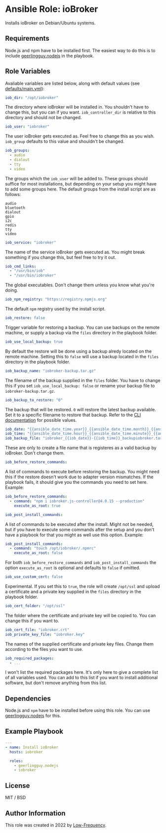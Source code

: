 # Ansible Role: ioBroker

Installs ioBroker on Debian/Ubuntu systems.

## Requirements

Node.js and npm have to be installed first. The easiest way to do this is to include [geerlingguy.nodejs](https://github.com/geerlingguy/ansible-role-nodejs) in the playbook.

## Role Variables

Avaliable variables are listed below, along with default values (see [defaults/main.yml](defaults/main.yml)):

```yaml
iob_dir: "/opt/iobroker"
```
The directory where ioBroker will be installed in. You shouldn't have to change this, but you can if you want. `iob_controller_dir` is relative to this directory and should not be changed.

```yaml
iob_user: "iobroker"
```
The user ioBroker gets executed as. Feel free to change this as you wish.
`iob_group` defaults to this value and shouldn't be changed.

```yaml
iob_groups:
  - audio
  - dialout
  - tty
  - video
```
The groups which the `iob_user` will be added to. These groups should suffice for most installations, but depending on your setup you might have to add some groups here. The default groups from the install script are as follows:
```
audio
bluetooth
dialout
gpio
i2c
redis
tty
video
```

```yaml
iob_service: "iobroker"
```
The name of the service ioBroker gets executed as. You might break something if you change this, but feel free to try it out.

```yaml
iob_cmd_links:
  - "/usr/bin/iob"
  - "/usr/bin/iobroker"
```
The global executables. Don't change them unless you know what you're doing.

```yaml
iob_npm_registry: "https://registry.npmjs.org"
```
The default `npm` registry used by the install script.

```yaml
iob_restore: false
```
Trigger variable for restoring a backup. You can use backups on the remote machine, or supply a backup via the `files` directory in the playbook folder.

```yaml
iob_use_local_backup: true
```
By default the restore will be done using a backup alredy located on the remote machine. Setting this to `false` will use a backup located in the `files` directory in the playbook folder.

```yaml
iob_backup_name: "iobroker-backup.tar.gz"
```
The filename of the backup supplied in the `files` folder. You have to change this if you set `iob_use_local_backup: false` or rename your backup file to `iobroker-backup.tar.gz`.

```yaml
iob_backup_to_restore: "0"
```
The backup that will be restored. `0` will restore the latest backup available. Set it to a specific filename to restore that backup. Refer to the [CLI documentation](https://www.iobroker.net/docu/index-98.htm?page_id=3971&lang=de#iobroker_restore) for possible values.

```yaml
iob_date: "{{ansible_date_time.year}}_{{ansible_date_time.month}}_{{ansible_date_time.day}}"
iob_time: "{{ansible_date_time.hour}}_{{ansible_date_time.minute}}_{{ansible_date_time.second}}"
iob_backup_file: "iobroker_{{iob_date}}-{{iob_time}}_backupiobroker.tar.gz"
```
These are only to create a file name that is registeres as a valid backup by ioBroker. Don't change them.

```yaml
iob_before_restore_commands:
```
A list of commands to execute before restoring the backup. You might need this if the restore doesn't work due to adapter version mismatches. If the playbook fails, it should give you the commands you need to set here. Example:
```yaml
iob_before_restore_commands:
  - command: "npm i iobroker.js-controller@4.0.15 --production"
    execute_as_root: true
```

```yaml
iob_post_install_commands:
```
A list of commands to be executed after the install. Might not be needed, but if you have to execute some commands after the setup and you don't have a playbook for that you might as well use this option. Example:
```yaml
iob_post_install_commands:
  - command: "touch /opt/iobroker/.npmrc"
    execute_as_root: false
```

For both `iob_before_restore_commands` and `iob_post_install_commands` the option `execute_as_root` is optional and defaults to `false` if omitted.

```yaml
iob_use_custom_cert: false
```
Experimental. If you set this to `true`, the role will create `/opt/ssl` and upload a certificate and a private key supplied in the `files` directory in the playbook folder.

```yaml
iob_cert_folder: "/opt/ssl"
```
The folder where the certificate and private key will be copied to. You can change this if you want to.

```yaml
iob_cert_file: "iobroker.crt"
iob_private_key_file: "iobroker.key"
```
The names of the supplied certificate and private key files. Change them according to the files you want to use.

```yaml
iob_required_packages:
  - ...
```
I won't list the required packages here. It's only here to give a complete list of all variables used. You can add to this list if you want to install additional software, but don't remove anything from this list.

## Dependencies

Node.js and `npm` have to be installed before using this role. You can use [geerlingguy.nodejs](https://github.com/geerlingguy/ansible-role-nodejs) for this.

## Example Playbook

```yaml
---
- name: Install ioBroker
  hosts: iobroker

  roles:
    - geerlingguy.nodejs
    - iobroker
```

## License

MIT / BSD

## Author Information

This role was created in 2022 by [Low-Frequency](https://github.com/Low-Frequency).